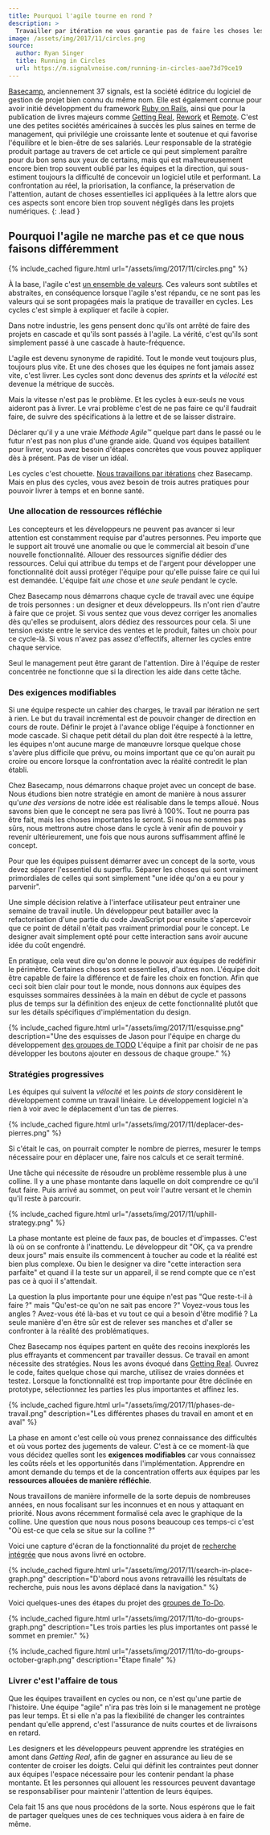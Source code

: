 ```yaml
---
title: Pourquoi l'agile tourne en rond ?
description: >
  Travailler par itération ne vous garantie pas de faire les choses les plus utiles, c'est pour cela qu'il vous faut aussi apprendre à protéger l'attention de vos équipes pendant la phase de conception.
image: /assets/img/2017/11/circles.png
source:
  author: Ryan Singer
  title: Running in Circles
  url: https://m.signalvnoise.com/running-in-circles-aae73d79ce19
---
```


[Basecamp](https://basecamp.com/about), anciennement 37 signals, est la société
éditrice du logiciel de gestion de projet bien connu du même nom. Elle est
également connue pour avoir initié développment du framework [Ruby on
Rails](http://rubyonrails.org/), ainsi que pour la publication de livres majeurs
comme [Getting Real](https://basecamp.com/books/getting-real),
[Rework](https://basecamp.com/books/rework) et
[Remote](https://basecamp.com/books/remote). C'est une des petites sociétés
américaines à succès les plus saines en terme de management, qui privilégie une
croissante lente et soutenue et qui favorise l'équilibre et le bien-être de ses
salariés. Leur responsable de la stratégie produit partage au travers de cet
article ce qui peut simplement paraître pour du bon sens aux yeux de certains,
mais qui est malheureusement encore bien trop souvent oublié par les équipes et
la direction, qui sous-estiment toujours la difficulté de concevoir un logiciel
utile et performant. La confrontation au réel, la priorisation, la confiance, la
préservation de l'attention, autant de choses essentielles ici appliquées à la
lettre alors que ces aspects sont encore bien trop souvent négligés dans les
projets numériques.
{: .lead }

## Pourquoi l'agile ne marche pas et ce que nous faisons différemment

{% include_cached figure.html
 url="/assets/img/2017/11/circles.png"
%}

À la base, l'agile c'est [un ensemble de
valeurs](http://agilemanifesto.org/iso/fr/manifesto.html). Ces valeurs sont
subtiles et abstraites, en conséquence lorsque l'agile s'est répandu, ce ne sont
pas les valeurs qui se sont propagées mais la pratique de travailler en cycles.
Les cycles c'est simple à expliquer et facile à copier.

Dans notre industrie, les gens pensent donc qu'ils ont arrêté de faire des
projets en cascade et qu'ils sont passés à l'agile. La vérité, c'est qu'ils sont
simplement passé à une cascade à haute-fréquence.

L'agile est devenu synonyme de rapidité. Tout le monde veut toujours plus,
toujours plus vite. Et une des choses que les équipes ne font jamais assez vite,
c'est livrer. Les cycles sont donc devenus des _sprints_ et la _vélocité_ est
devenue la métrique de succès.

Mais la vitesse n'est pas le problème. Et les cycles à eux-seuls ne vous
aideront pas à livrer. Le vrai problème c'est de ne pas faire ce qu'il
faudrait faire, de suivre des spécifications à la lettre et de se laisser
distraire.

Déclarer qu'il y a une vraie *Méthode Agile™* quelque part dans le passé ou le
futur n'est pas non plus d'une grande aide. Quand vos équipes bataillent pour
livrer, vous avez besoin d'étapes concrètes que vous pouvez appliquer dès
à présent. Pas de viser un idéal.

Les cycles c'est chouette. [Nous travaillons par
itérations](https://m.signalvnoise.com/how-we-set-up-our-work-cbce3d3d9cae) chez
Basecamp. Mais en plus des cycles, vous avez besoin de trois autres pratiques
pour pouvoir livrer à temps et en bonne santé.

### Une allocation de ressources réfléchie

Les concepteurs et les développeurs ne peuvent pas avancer si leur attention est
constamment requise par d'autres personnes. Peu importe que le support ait
trouvé une anomalie ou que le commercial ait besoin d'une nouvelle
fonctionnalité. Allouer des ressources signifie dédier des ressources. Celui qui
attribue du temps et de l'argent pour développer une fonctionnalité doit aussi
protéger l'équipe pour qu'elle puisse faire ce qui lui est demandée. L'équipe
fait *une* chose et *une seule* pendant le cycle.

Chez Basecamp nous démarrons chaque cycle de travail avec une équipe de trois
personnes : un designer et deux développeurs. Ils n'ont rien d'autre à faire que
ce projet. Si vous sentez que vous devez corriger les anomalies dès qu'elles se
produisent, alors dédiez des ressources pour cela. Si une tension existe entre
le service des ventes et le produit, faites un choix pour ce cycle-là. Si vous
n'avez pas assez d'effectifs, alterner les cycles entre chaque service.

Seul le management peut être garant de l'attention. Dire à l'équipe de rester
concentrée ne fonctionne que si la direction les aide dans cette tâche.

### Des exigences modifiables

Si une équipe respecte un cahier des charges, le travail par itération ne sert à
rien. Le but du travail incrémental est de pouvoir changer de direction en cours
de route. Définir le projet à l'avance oblige l'équipe à fonctionner en mode
cascade. Si chaque petit détail du plan doit être respecté à la lettre, les
équipes n'ont aucune marge de manœuvre lorsque quelque chose s'avère plus
difficile que prévu, ou moins important que ce qu'on aurait pu croire ou encore
lorsque la confrontation avec la réalité contredit le plan établi.

Chez Basecamp, nous démarrons chaque projet avec un concept de base. Nous
étudions bien notre stratégie en amont de manière à nous assurer qu'*une des
versions* de notre idée est réalisable dans le temps alloué. Nous savons bien que
le concept ne sera pas livré à 100%. Tout ne pourra pas être fait, mais les
choses importantes le seront. Si nous ne sommes pas sûrs, nous mettrons autre
chose dans le cycle à venir afin de pouvoir y revenir ultérieurement, une fois
que nous aurons suffisamment affiné le concept.

Pour que les équipes puissent démarrer avec un concept de la sorte, vous devez
séparer l'essentiel du superflu. Séparer les choses qui sont vraiment
primordiales de celles qui sont simplement "une idée qu'on a eu pour y
parvenir".

Une simple décision relative à l'interface utilisateur peut entrainer une
semaine de travail inutile. Un développeur peut batailler avec la
refactorisation d'une partie du code JavaScript pour ensuite s'apercevoir que ce
point de détail n'était pas vraiment primordial pour le concept. Le designer
avait simplement opté pour cette interaction sans avoir aucune idée du coût
engendré.

En pratique, cela veut dire qu'on donne le pouvoir aux équipes de redéfinir le
périmètre. Certaines choses sont essentielles, d'autres non. L'équipe doit être
capable de faire la différence et de faire les choix en fonction. Afin que ceci
soit bien clair pour tout le monde, nous donnons aux équipes des esquisses
sommaires dessinées à la main en début de cycle et passons plus de temps sur la
définition des enjeux de cette fonctionnalité plutôt que sur les détails
spécifiques d'implémentation du design.

{% include_cached figure.html
url="/assets/img/2017/11/esquisse.png"
description="Une des esquisses de Jason pour l'équipe en charge du développement
[des groupes de
TODO](https://m.signalvnoise.com/new-in-basecamp-3-to-do-groups-6e19efc65fcc)
L'équipe a finit par choisir de ne pas développer les boutons ajouter en dessous
de chaque groupe." %}

### Stratégies progressives

Les équipes qui suivent la _vélocité_ et les _points de story_ considèrent le
développement comme un travail linéaire. Le développement logiciel n'a rien à
voir avec le déplacement d'un tas de pierres.

{% include_cached figure.html
 url="/assets/img/2017/11/deplacer-des-pierres.png"
%}

Si c'était le cas, on pourrait compter le nombre de pierres, mesurer le temps
nécessaire pour en déplacer une, faire nos calculs et ce serait terminé.

Une tâche qui nécessite de résoudre un problème ressemble plus à une colline. Il
y a une phase montante dans laquelle on doit comprendre ce qu'il faut faire.
Puis arrivé au sommet, on peut voir l'autre versant et le chemin qu'il reste à
parcourir.

{% include_cached figure.html
 url="/assets/img/2017/11/uphill-strategy.png" %}

La phase montante est pleine de faux pas, de boucles et d'impasses. C'est là où
on se confronte à l'inattendu. Le développeur dit "OK, ça va prendre deux
jours" mais ensuite ils commencent à toucher au code et la réalité est bien plus
complexe. Ou bien le designer va dire "cette interaction sera parfaite" et quand il la
teste sur un appareil, il se rend compte que ce n'est pas ce à quoi il
s'attendait.

La question la plus importante pour une équipe n'est pas "Que reste-t-il à faire ?"
mais "Qu'est-ce qu'on ne sait pas encore ?" Voyez-vous tous les angles ?
Avez-vous été là-bas et vu tout ce qui a besoin d'être modifié ? La seule
manière d'en être sûr est de relever ses manches et d'aller se confronter à la
réalité des problématiques.

Chez Basecamp nos équipes partent en quête des recoins inexplorés les plus
effrayants et commencent par travailler dessus. Ce travail en amont nécessite
des stratégies. Nous les avons évoqué dans [Getting
Real](https://basecamp.com/books/getting-real). Ouvrez le code, faites quelque
chose qui marche, utilisez de vraies données et testez. Lorsque la fonctionnalité
est trop importante pour être déclinée en prototype, sélectionnez les parties
les plus importantes et affinez les.

{% include_cached figure.html
 url="/assets/img/2017/11/phases-de-travail.png"
 description="Les différentes phases du travail en amont et en aval" %}

La phase en amont c'est celle où vous prenez connaissance des difficultés et où
vous portez des jugements de valeur. C'est à ce ce moment-là que vous décidez
quelles sont les **exigences modifiables** car vous connaissez les coûts réels
et les opportunités dans l'implémentation. Apprendre en amont demande du temps
et de la concentration offerts aux équipes par les **ressources allouées de
manière réfléchie**.

Nous travaillons de manière informelle de la sorte depuis de nombreuses années,
en nous focalisant sur les inconnues et en nous y attaquant en priorité. Nous
avons récemment formalisé cela avec le graphique de la colline. Une question que
nous nous posons beaucoup ces temps-ci c'est "Où est-ce que cela se situe sur la
colline ?"

Voici une capture d'écran de la fonctionnalité du projet de [recherche intégrée](https://m.signalvnoise.com/new-search-and-more-in-basecamp-3-2a34020be96)
que nous avons livré en octobre.

{% include_cached figure.html
url="/assets/img/2017/11/search-in-place-graph.png"
description="D'abord nous avons retravaillé les résultats de recherche, puis
nous les avons déplacé dans la navigation." %}

Voici quelques-unes des étapes du
projet des [groupes de
To-Do](https://m.signalvnoise.com/new-in-basecamp-3-to-do-groups-6e19efc65fcc).

{% include_cached figure.html
 url="/assets/img/2017/11/to-do-groups-graph.png"
 description="Les trois parties les plus importantes ont passé le sommet en premier." %}

{% include_cached figure.html
 url="/assets/img/2017/11/to-do-groups-october-graph.png"
 description="Étape finale" %}

### Livrer c'est l'affaire de tous

Que les équipes travaillent en cycles ou non, ce n'est qu'une partie de
l'histoire. Une équipe "agile" n'ira pas très loin si le management ne protège
pas leur temps. Et si elle n'a pas la flexibilité de changer les contraintes
pendant qu'elle apprend, c'est l'assurance de nuits courtes et de livraisons en
retard.

Les designers et les développeurs peuvent apprendre les stratégies en amont dans
_Getting Real_, afin de gagner en assurance au lieu de se contenter de croiser
les doigts. Celui qui définit les contraintes peut donner aux équipes l'espace
nécessaire pour les contenir pendant la phase montante. Et les personnes qui
allouent les ressources peuvent davantage se responsabiliser pour maintenir
l'attention de leurs équipes.

Cela fait 15 ans que nous procédons de la sorte. Nous espérons que le fait de
partager quelques unes de ces techniques vous aidera à en faire de même.
